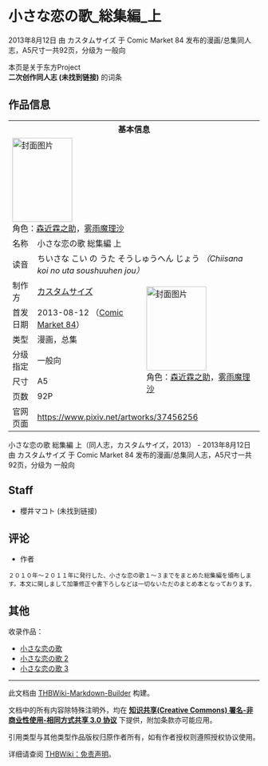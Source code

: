 # 小さな恋の歌_総集編_上

<!-- source html: G:\repos\THBWiki-Markdown-Builder\THBWikiMarkdown\Temp\main\5\54\ns0%3A%E5%B0%8F%E3%81%95%E3%81%AA%E6%81%8B%E3%81%AE%E6%AD%8C_%E7%B7%8F%E9%9B%86%E7%B7%A8_%E4%B8%8A.html -->

2013年8月12日 由 カスタムサイズ 于 Comic Market 84 发布的漫画/总集同人志，A5尺寸一共92页，分级为 一般向

本页是关于东方Project  
 **二次创作同人志 (未找到链接)** 的词条
## 作品信息

<table><tbody><tr><th colspan="3">基本信息</th></tr><tr><td class="cover-artwork-mobile" colspan="2"><a href="./文件-小さな恋の歌_総集編_上封面.jpg.md" class="image" title="封面图片"><img alt="封面图片" src="https://upload.thwiki.cc/thumb/3/35/%E5%B0%8F%E3%81%95%E3%81%AA%E6%81%8B%E3%81%AE%E6%AD%8C_%E7%B7%8F%E9%9B%86%E7%B7%A8_%E4%B8%8A%E5%B0%81%E9%9D%A2.jpg/120px-%E5%B0%8F%E3%81%95%E3%81%AA%E6%81%8B%E3%81%AE%E6%AD%8C_%E7%B7%8F%E9%9B%86%E7%B7%A8_%E4%B8%8A%E5%B0%81%E9%9D%A2.jpg" decoding="async" loading="lazy" width="120" height="168" srcset="https://upload.thwiki.cc/thumb/3/35/%E5%B0%8F%E3%81%95%E3%81%AA%E6%81%8B%E3%81%AE%E6%AD%8C_%E7%B7%8F%E9%9B%86%E7%B7%A8_%E4%B8%8A%E5%B0%81%E9%9D%A2.jpg/180px-%E5%B0%8F%E3%81%95%E3%81%AA%E6%81%8B%E3%81%AE%E6%AD%8C_%E7%B7%8F%E9%9B%86%E7%B7%A8_%E4%B8%8A%E5%B0%81%E9%9D%A2.jpg 1.5x, https://upload.thwiki.cc/thumb/3/35/%E5%B0%8F%E3%81%95%E3%81%AA%E6%81%8B%E3%81%AE%E6%AD%8C_%E7%B7%8F%E9%9B%86%E7%B7%A8_%E4%B8%8A%E5%B0%81%E9%9D%A2.jpg/240px-%E5%B0%8F%E3%81%95%E3%81%AA%E6%81%8B%E3%81%AE%E6%AD%8C_%E7%B7%8F%E9%9B%86%E7%B7%A8_%E4%B8%8A%E5%B0%81%E9%9D%A2.jpg 2x" data-file-width="437" data-file-height="612"></a><div class="cover-char">角色：<a href="./森近霖之助.md" title="森近霖之助">森近霖之助</a>，<a href="./雾雨魔理沙.md" title="雾雨魔理沙">雾雨魔理沙</a></div></td>
</tr><tr><td class="label">名称</td><td colspan="2"> 小さな恋の歌 総集編 上 </td></tr><tr><td class="label">读音</td><td colspan="2"> ちいさな こい の うた そうしゅうへん じょう <i>（Chiisana koi no uta soushuuhen jou）</i> </td></tr><tr><td class="label">制作方</td><td><a href="./カスタムサイズ.md" title="カスタムサイズ">カスタムサイズ</a></td><td class="cover-artwork" rowspan="6" style="min-width:168px;"><a href="./文件-小さな恋の歌_総集編_上封面.jpg.md" class="image" title="封面图片"><img alt="封面图片" src="https://upload.thwiki.cc/thumb/3/35/%E5%B0%8F%E3%81%95%E3%81%AA%E6%81%8B%E3%81%AE%E6%AD%8C_%E7%B7%8F%E9%9B%86%E7%B7%A8_%E4%B8%8A%E5%B0%81%E9%9D%A2.jpg/120px-%E5%B0%8F%E3%81%95%E3%81%AA%E6%81%8B%E3%81%AE%E6%AD%8C_%E7%B7%8F%E9%9B%86%E7%B7%A8_%E4%B8%8A%E5%B0%81%E9%9D%A2.jpg" decoding="async" loading="lazy" width="120" height="168" srcset="https://upload.thwiki.cc/thumb/3/35/%E5%B0%8F%E3%81%95%E3%81%AA%E6%81%8B%E3%81%AE%E6%AD%8C_%E7%B7%8F%E9%9B%86%E7%B7%A8_%E4%B8%8A%E5%B0%81%E9%9D%A2.jpg/180px-%E5%B0%8F%E3%81%95%E3%81%AA%E6%81%8B%E3%81%AE%E6%AD%8C_%E7%B7%8F%E9%9B%86%E7%B7%A8_%E4%B8%8A%E5%B0%81%E9%9D%A2.jpg 1.5x, https://upload.thwiki.cc/thumb/3/35/%E5%B0%8F%E3%81%95%E3%81%AA%E6%81%8B%E3%81%AE%E6%AD%8C_%E7%B7%8F%E9%9B%86%E7%B7%A8_%E4%B8%8A%E5%B0%81%E9%9D%A2.jpg/240px-%E5%B0%8F%E3%81%95%E3%81%AA%E6%81%8B%E3%81%AE%E6%AD%8C_%E7%B7%8F%E9%9B%86%E7%B7%A8_%E4%B8%8A%E5%B0%81%E9%9D%A2.jpg 2x" data-file-width="437" data-file-height="612"></a><div class="cover-char">角色：<a href="./森近霖之助.md" title="森近霖之助">森近霖之助</a>，<a href="./雾雨魔理沙.md" title="雾雨魔理沙">雾雨魔理沙</a></div></td>
</tr><tr><td class="label">首发日期</td><td>2013-08-12&#160;（<a href="/展会作品列表?e=Comic+Market%2384">Comic Market 84</a>）</td></tr><tr><td class="label">类型</td><td>漫画，总集</td></tr><tr><td class="label">分级指定</td><td>一般向</td></tr><tr><td class="label">尺寸</td><td>A5</td></tr><tr><td class="label">页数</td><td>92P</td></tr>
<tr><td class="label">官网页面</td><td colspan="2"><a rel="nofollow" class="external free" href="https://www.pixiv.net/artworks/37456256">https://www.pixiv.net/artworks/37456256</a></td></tr></tbody></table>

小さな恋の歌 総集編 上（同人志，カスタムサイズ，2013） - 2013年8月12日 由 カスタムサイズ 于 Comic Market 84 发布的漫画/总集同人志，A5尺寸一共92页，分级为 一般向
## Staff
- 櫻井マコト (未找到链接)

## 评论
- 作者

```
２０１０年～２０１１年に発行した、小さな恋の歌１～３までをまとめた総集編を頒布します。本文に関しまして加筆修正や書下ろしなどは一切ないただのまとめ本となっております。
```

## 其他
  
收录作品：
  

- [小さな恋の歌](./小さな恋の歌.md)
- [小さな恋の歌 2](./小さな恋の歌_2.md)
- [小さな恋の歌 3](./小さな恋の歌_3.md)

  
  

  





---

此文档由 [THBWiki-Markdown-Builder](https://github.com/Delsin-Yu/THBWiki-Markdown-Builder) 构建。

文档中的所有内容除特殊注明外，均在 [**知识共享(Creative Commons) 署名-非商业性使用-相同方式共享 3.0 协议**](https://creativecommons.org/licenses/by-sa/3.0/deed.zh-hans) 下提供，附加条款亦可能应用。

引用类型与其他类型作品版权归原作者所有，如有作者授权则遵照授权协议使用。

详细请查阅 [THBWiki：免责声明](https://thbwiki.cc/THBWiki:%E5%85%8D%E8%B4%A3%E5%A3%B0%E6%98%8E)。

